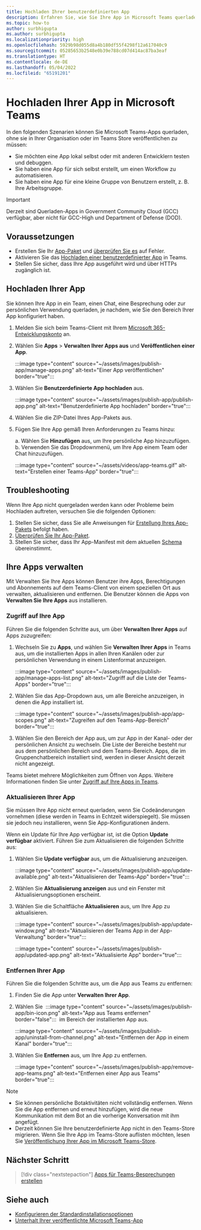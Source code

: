 ```yaml
---
title: Hochladen Ihrer benutzerdefinierten App
description: Erfahren Sie, wie Sie Ihre App in Microsoft Teams querladen. Das Querladen ist beim Testen und Debuggen einer App während der Entwicklung üblich.
ms.topic: how-to
author: surbhigupta
ms.author: surbhigupta
ms.localizationpriority: high
ms.openlocfilehash: 5929b98d055d8a4b180df55f4298f12a617040c9
ms.sourcegitcommit: 05285653b2548e0b39e788cd07d414ac87ba3eaf
ms.translationtype: HT
ms.contentlocale: de-DE
ms.lasthandoff: 05/04/2022
ms.locfileid: "65191201"
---
```

# <a name="upload-your-app-in-microsoft-teams"></a>Hochladen Ihrer App in Microsoft Teams

In den folgenden Szenarien können Sie Microsoft Teams-Apps querladen, ohne sie in Ihrer Organisation oder im Teams Store veröffentlichen zu müssen:

* Sie möchten eine App lokal selbst oder mit anderen Entwicklern testen und debuggen.
* Sie haben eine App für sich selbst erstellt, um einen Workflow zu automatisieren.
* Sie haben eine App für eine kleine Gruppe von Benutzern erstellt, z. B. Ihre Arbeitsgruppe.

> [!IMPORTANT]
> Derzeit sind Querladen-Apps in Government Community Cloud (GCC) verfügbar, aber nicht für GCC-High und Department of Defense (DOD).

## <a name="prerequisites"></a>Voraussetzungen

* Erstellen Sie Ihr [App-Paket](~/concepts/build-and-test/apps-package.md) und [überprüfen Sie es](https://dev.teams.microsoft.com/appvalidation.html) auf Fehler.
* Aktivieren Sie das [Hochladen einer benutzerdefinierter App](~/concepts/build-and-test/prepare-your-o365-tenant.md#enable-custom-teams-apps-and-turn-on-custom-app-uploading) in Teams.
* Stellen Sie sicher, dass Ihre App ausgeführt wird und über HTTPs zugänglich ist.

## <a name="upload-your-app"></a>Hochladen Ihrer App

Sie können Ihre App in ein Team, einen Chat, eine Besprechung oder zur persönlichen Verwendung querladen, je nachdem, wie Sie den Bereich Ihrer App konfiguriert haben.

1. Melden Sie sich beim Teams-Client mit Ihrem [Microsoft 365-Entwicklungskonto](https://developer.microsoft.com/en-us/microsoft-365/dev-program) an.
1. Wählen Sie **Apps** > **Verwalten Ihrer Apps aus** und **Veröffentlichen einer App**.

    :::image type="content" source="~/assets/images/publish-app/manage-apps.png" alt-text="Einer App veröffentlichen" border="true":::

1. Wählen Sie **Benutzerdefinierte App hochladen** aus.

   :::image type="content" source="~/assets/images/publish-app/publish-app.png" alt-text="Benutzerdefinierte App hochladen" border="true":::

1. Wählen Sie die ZIP-Datei Ihres App-Pakets aus.
1. Fügen Sie Ihre App gemäß Ihren Anforderungen zu Teams hinzu:</br>

   a. Wählen Sie **Hinzufügen** aus, um Ihre persönliche App hinzuzufügen.</br> b. Verwenden Sie das Dropdownmenü, um Ihre App einem Team oder Chat hinzuzufügen.

    :::image type="content" source="~/assets/videos/app-teams.gif" alt-text="Erstellen einer Teams-App" border="true":::

## <a name="troubleshoot"></a>Troubleshooting

Wenn Ihre App nicht quergeladen werden kann oder Probleme beim Hochladen auftreten, versuchen Sie die folgenden Optionen:

1. Stellen Sie sicher, dass Sie alle Anweisungen für [Erstellung Ihres App-Pakets](../../concepts/build-and-test/apps-package.md) befolgt haben.
1. [Überprüfen Sie Ihr App-Paket](https://dev.teams.microsoft.com/appvalidation.html).
1. Stellen Sie sicher, dass Ihr App-Manifest mit dem aktuellen [Schema](../../resources/schema/manifest-schema.md) übereinstimmt.

## <a name="manage-your-apps"></a>Ihre Apps verwalten

Mit Verwalten Sie Ihre Apps können Benutzer ihre Apps, Berechtigungen und Abonnements auf dem Teams-Client von einem speziellen Ort aus verwalten, aktualisieren und entfernen. Die Benutzer können die Apps von **Verwalten Sie Ihre Apps** aus installieren.

### <a name="access-your-app"></a>Zugriff auf Ihre App

Führen Sie die folgenden Schritte aus, um über **Verwalten Ihrer Apps** auf Apps zuzugreifen:

1. Wechseln Sie zu **Apps**, und wählen Sie **Verwalten Ihrer Apps** in Teams aus, um die installierten Apps in allen Ihren Kanälen oder zur persönlichen Verwendung in einem Listenformat anzuzeigen.

    :::image type="content" source="~/assets/images/publish-app/manage-apps-list.png" alt-text="Zugriff auf die Liste der Teams-Apps" border="true":::
    
1. Wählen Sie das App-Dropdown aus, um alle Bereiche anzuzeigen, in denen die App installiert ist.
    
    :::image type="content" source="~/assets/images/publish-app/app-scopes.png" alt-text="Zugreifen auf den Teams-App-Bereich" border="true":::
    
1. Wählen Sie den Bereich der App aus, um zur App in der Kanal- oder der persönlichen Ansicht zu wechseln. Die Liste der Bereiche besteht nur aus dem persönlichen Bereich und dem Teams-Bereich. Apps, die im Gruppenchatbereich installiert sind, werden in dieser Ansicht derzeit nicht angezeigt.
    
Teams bietet mehrere Möglichkeiten zum Öffnen von Apps. Weitere Informationen finden Sie unter [Zugriff auf Ihre Apps in Teams](https://support.microsoft.com/office/access-your-apps-in-teams-0758cb09-9e85-40e7-a974-51df7734646a).

### <a name="update-your-app"></a>Aktualisieren Ihrer App

Sie müssen Ihre App nicht erneut querladen, wenn Sie Codeänderungen vornehmen (diese werden in Teams in Echtzeit widerspiegelt). Sie müssen sie jedoch neu installieren, wenn Sie App-Konfigurationen ändern.

Wenn ein Update für Ihre App verfügbar ist, ist die Option **Update verfügbar** aktiviert. Führen Sie zum Aktualisieren die folgenden Schritte aus:

1. Wählen Sie **Update verfügbar** aus, um die Aktualisierung anzuzeigen.

     :::image type="content" source="~/assets/images/publish-app/update-available.png" alt-text="Aktualisieren der Teams-App" border="true":::

1. Wählen Sie **Aktualisierung anzeigen** aus und ein Fenster mit Aktualisierungsoptionen erscheint.
1. Wählen Sie die Schaltfläche **Aktualisieren** aus, um Ihre App zu aktualisieren.
    
     :::image type="content" source="~/assets/images/publish-app/update-window.png" alt-text="Aktualisieren der Teams App in der App-Verwaltung" border="true":::

     :::image type="content" source="~/assets/images/publish-app/updated-app.png" alt-text="Aktualisierte App" border="true":::

### <a name="remove-your-app"></a>Entfernen Ihrer App

Führen Sie die folgenden Schritte aus, um die App aus Teams zu entfernen:

1. Finden Sie die App unter **Verwalten Ihrer App**.
1. Wählen Sie &nbsp;:::image type="content" source="~/assets/images/publish-app/bin-icon.png" alt-text="App aus Teams entfernen" border="false":::&nbsp; im Bereich der installierten App aus.
        
    :::image type="content" source="~/assets/images/publish-app/uninstall-from-channel.png" alt-text="Entfernen der App in einem Kanal" border="true":::

1. Wählen Sie **Entfernen** aus, um Ihre App zu entfernen.
    
    :::image type="content" source="~/assets/images/publish-app/remove-app-teams.png" alt-text="Entfernen einer App aus Teams" border="true":::

> [!NOTE]
>
> * Sie können persönliche Botaktivitäten nicht vollständig entfernen. Wenn Sie die App entfernen und erneut hinzufügen, wird die neue Kommunikation mit dem Bot an die vorherige Konversation mit ihm angefügt.
> * Derzeit können Sie Ihre benutzerdefinierte App nicht in den Teams-Store migrieren. Wenn Sie Ihre App im Teams-Store auflisten möchten, lesen Sie [Veröffentlichung Ihrer App im Microsoft Teams-Store](appsource/publish.md).

## <a name="next-step"></a>Nächster Schritt

> [!div class="nextstepaction"]
>[Apps für Teams-Besprechungen erstellen](../../apps-in-teams-meetings/teams-apps-in-meetings.md)

## <a name="see-also"></a>Siehe auch

* [Konfigurieren der Standardinstallationsoptionen](~/concepts/deploy-and-publish/add-default-install-scope.md)
* [Unterhalt Ihrer veröffentlichte Microsoft Teams-App](~/concepts/deploy-and-publish/appsource/post-publish/overview.md)
